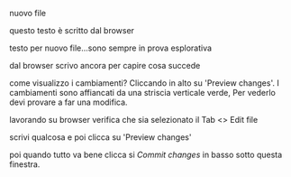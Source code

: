 nuovo file

questo testo è scritto dal browser  

testo per nuovo file...sono sempre in prova esplorativa

dal browser scrivo ancora per capire cosa succede

come visualizzo i cambiamenti? Cliccando in alto su 'Preview changes'. I cambiamenti sono affiancati da una striscia verticale verde,
Per vederlo devi provare a far una modifica.

lavorando su browser verifica che sia selezionato il Tab <> Edit file 

scrivi qualcosa e poi clicca su 'Preview changes'

poi quando tutto va bene clicca si *Commit changes* in basso sotto questa finestra.


